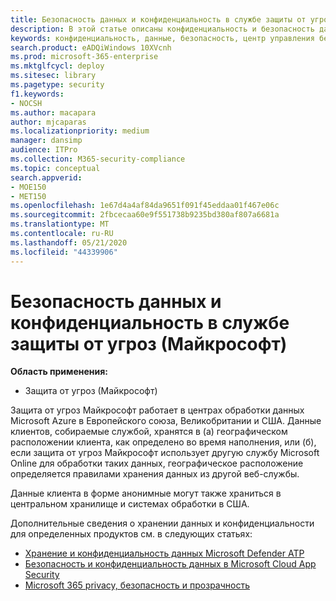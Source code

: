 ```yaml
---
title: Безопасность данных и конфиденциальность в службе защиты от угроз (Майкрософт)
description: В этой статье описаны конфиденциальность и безопасность данных службы.
keywords: конфиденциальность, данные, безопасность, центр управления безопасностью, сбор сведений
search.product: eADQiWindows 10XVcnh
ms.prod: microsoft-365-enterprise
ms.mktglfcycl: deploy
ms.sitesec: library
ms.pagetype: security
f1.keywords:
- NOCSH
ms.author: macapara
author: mjcaparas
ms.localizationpriority: medium
manager: dansimp
audience: ITPro
ms.collection: M365-security-compliance
ms.topic: conceptual
search.appverid:
- MOE150
- MET150
ms.openlocfilehash: 1e67d4a4af84da9651f091f45eddaa01f467e06c
ms.sourcegitcommit: 2fbcecaa60e9f551738b9235bd380af807a6681a
ms.translationtype: MT
ms.contentlocale: ru-RU
ms.lasthandoff: 05/21/2020
ms.locfileid: "44339906"
---
```

# <a name="microsoft-threat-protection-data-security-and-privacy"></a>Безопасность данных и конфиденциальность в службе защиты от угроз (Майкрософт)

**Область применения:**
- Защита от угроз (Майкрософт)

Защита от угроз Майкрософт работает в центрах обработки данных Microsoft Azure в Европейского союза, Великобритании и США. Данные клиентов, собираемые службой, хранятся в (а) географическом расположении клиента, как определено во время наполнения, или (б), если защита от угроз Майкрософт использует другую службу Microsoft Online для обработки таких данных, географическое расположение определяется правилами хранения данных из другой веб-службы.

Данные клиента в форме анонимные могут также храниться в центральном хранилище и системах обработки в США.


Дополнительные сведения о хранении данных и конфиденциальности для определенных продуктов см. в следующих статьях:
- [Хранение и конфиденциальность данных Microsoft Defender ATP](https://docs.microsoft.com/windows/security/threat-protection/microsoft-defender-atp/data-storage-privacy)
- [Безопасность и конфиденциальность данных в Microsoft Cloud App Security](https://docs.microsoft.com/cloud-app-security/cas-compliance-trust)
- [Microsoft 365 privacy, безопасность и прозрачность](https://docs.microsoft.com/office365/servicedescriptions/office-365-platform-service-description/privacy-security-and-transparency#advanced-threat-protection)